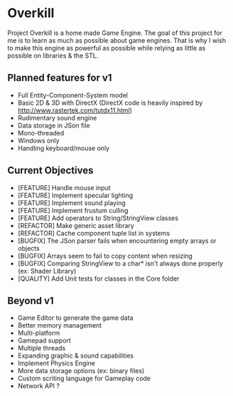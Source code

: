 # Overkill

Project Overkill is a home made Game Engine.
The goal of this project for me is to learn as much as possible about game engines.
That is why I wish to make this engine as powerful as possible while relying as little as possible on libraries & the STL.

Planned features for v1
-----------------------
* Full Entity-Component-System model
* Basic 2D & 3D with DirectX (DirectX code is heavily inspired by http://www.rastertek.com/tutdx11.html)
* Rudimentary sound engine
* Data storage in JSon file
* Mono-threaded
* Windows only
* Handling keyboard/mouse only

Current Objectives
------------------
* [FEATURE] Handle mouse input
* [FEATURE] Implement specular lighting
* [FEATURE] Implement sound playing
* [FEATURE] Implement frustum culling
* [FEATURE] Add operators to String/StringView classes
* [REFACTOR] Make generic asset library
* [REFACTOR] Cache component tuple list in systems
* [BUGFIX] The JSon parser fails when encountering empty arrays or objects
* [BUGFIX] Arrays seem to fail to copy content when resizing
* [BUGFIX] Comparing StringView to a char* isn't always done properly (ex: Shader Library)
* [QUALITY] Add Unit tests for classes in the Core folder

Beyond v1
---------
* Game Editor to generate the game data
* Better memory management
* Multi-platform
* Gamepad support
* Multiple threads
* Expanding graphic & sound capabilities
* Implement Physics Engine
* More data storage options (ex: binary files)
* Custom scriting language for Gameplay code
* Network API ?
